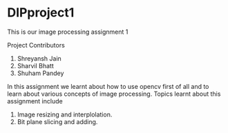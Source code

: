 # DIPproject1
This is our image processing assignment 1 

Project Contributors
1. Shreyansh Jain
2. Sharvil Bhatt
3. Shuham Pandey

In this assignment we learnt about how to use opencv first of all and to learn about various concepts of image processing.
Topics learnt about this assignment include 
1. Image resizing and interplolation.
2. Bit plane slicing and adding.
